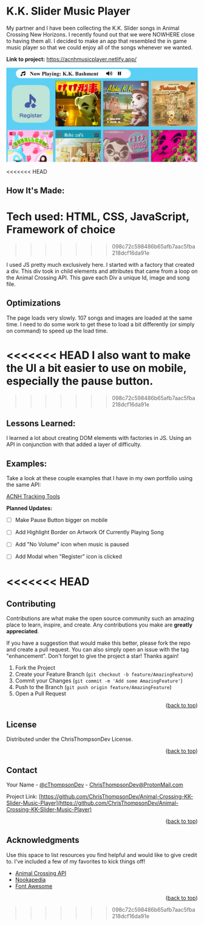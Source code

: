 # K.K. Slider Music Player
My partner and I have been collecting the K.K. Slider songs in Animal Crossing New Horizons. I recently found out that we were NOWHERE close to having them all. I decided to make an app that resembled the in game music player so that we could enjoy all of the songs whenever we wanted.

**Link to project:** https://acnhmusicplayer.netlify.app/

![screenshot](images/Screenshot.PNG)

<<<<<<< HEAD
## How It's Made:

**Tech used:** HTML, CSS, JavaScript, Framework of choice
=======
<!-- PROJECT SHIELDS -->
<!--
*** I'm using markdown "reference style" links for readability.
*** Reference links are enclosed in brackets [ ] instead of parentheses ( ).
*** See the bottom of this document for the declaration of the reference variables
*** for contributors-url, forks-url, etc. This is an optional, concise syntax you may use.
*** https://www.markdownguide.org/basic-syntax/#reference-style-links
-->
>>>>>>> 098c72c598486b65afb7aac5fba218dcf16da91e

I used JS pretty much exclusively here. I started with a factory that created a div. This div took in child elements and attributes that came from a loop on the Animal Crossing API. This gave each Div a unique Id, image and song file.

## Optimizations

The page loads very slowly. 107 songs and images are loaded at the same time. I need to do some work to get these to load a bit differently (or simply on command) to speed up the load time.

<<<<<<< HEAD
I also want to make the UI a bit easier to use on mobile, especially the pause button.
=======

>>>>>>> 098c72c598486b65afb7aac5fba218dcf16da91e

## Lessons Learned:

I learned a lot about creating DOM elements with factories in JS. Using an API in conjunction with that added a layer of difficulty. 

## Examples:
Take a look at these couple examples that I have in my own portfolio using the same API:

[ACNH Tracking Tools](https://acnhcollections.netlify.app/)

**Planned Updates:** 
- [ ] Make Pause Button bigger on mobile
- [ ] Add Highlight Border on Artwork Of Currently Playing Song
- [ ] Add "No Volume" icon when music is paused
- [ ] Add Modal when "Register" icon is clicked



<<<<<<< HEAD
=======
<!-- CONTRIBUTING -->
## Contributing

Contributions are what make the open source community such an amazing place to learn, inspire, and create. Any contributions you make are **greatly appreciated**.

If you have a suggestion that would make this better, please fork the repo and create a pull request. You can also simply open an issue with the tag "enhancement".
Don't forget to give the project a star! Thanks again!

1. Fork the Project
2. Create your Feature Branch (`git checkout -b feature/AmazingFeature`)
3. Commit your Changes (`git commit -m 'Add some AmazingFeature'`)
4. Push to the Branch (`git push origin feature/AmazingFeature`)
5. Open a Pull Request

<p align="right">(<a href="#top">back to top</a>)</p>



<!-- LICENSE -->
## License

Distributed under the ChrisThompsonDev License. 

<p align="right">(<a href="#top">back to top</a>)</p>



<!-- CONTACT -->
## Contact

Your Name - [@cThompsonDev](https://twitter.com/cThompsonDev) - ChrisThompsonDev@ProtonMail.com

Project Link: [https://github.com/ChrisThompsonDev/Animal-Crossing-KK-Slider-Music-Player](https://github.com/ChrisThompsonDev/Animal-Crossing-KK-Slider-Music-Player)

<p align="right">(<a href="#top">back to top</a>)</p>



<!-- ACKNOWLEDGMENTS -->
## Acknowledgments

Use this space to list resources you find helpful and would like to give credit to. I've included a few of my favorites to kick things off!

* [Animal Crossing API](https://acnhapi.com/)
* [Nookapedia](https://nookipedia.com/wiki/Main_Page)
* [Font Awesome](https://fontawesome.com)


<p align="right">(<a href="#top">back to top</a>)</p>



<!-- MARKDOWN LINKS & IMAGES -->
<!-- https://www.markdownguide.org/basic-syntax/#reference-style-links -->
<!--[contributors-shield]: https://img.shields.io/github/contributors/othneildrew/Best-README-Template.svg?style=for-the-badge
[contributors-url]: https://github.com/othneildrew/Best-README-Template/graphs/contributors
[forks-shield]: https://img.shields.io/github/forks/othneildrew/Best-README-Template.svg?style=for-the-badge
[forks-url]: https://github.com/othneildrew/Best-README-Template/network/members
[stars-shield]: https://img.shields.io/github/stars/othneildrew/Best-README-Template.svg?style=for-the-badge
[stars-url]: https://github.com/othneildrew/Best-README-Template/stargazers
[issues-shield]: https://img.shields.io/github/issues/othneildrew/Best-README-Template.svg?style=for-the-badge
[issues-url]: https://github.com/othneildrew/Best-README-Template/issues
[license-shield]: https://img.shields.io/github/license/othneildrew/Best-README-Template.svg?style=for-the-badge
[license-url]: https://github.com/othneildrew/Best-README-Template/blob/master/LICENSE.txt
[linkedin-shield]: https://img.shields.io/badge/-LinkedIn-black.svg?style=for-the-badge&logo=linkedin&colorB=555
[linkedin-url]: https://linkedin.com/in/othneildrew
[product-screenshot]: images/screenshot.png
-->
>>>>>>> 098c72c598486b65afb7aac5fba218dcf16da91e
